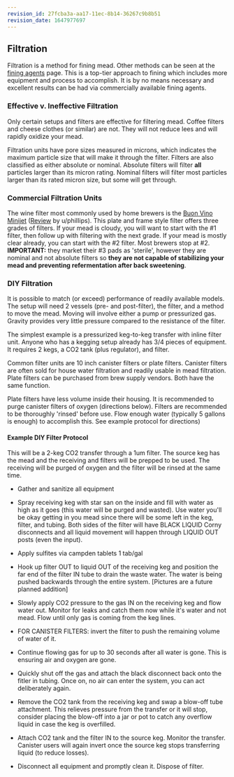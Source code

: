 ```yaml
---
revision_id: 27fcba3a-aa17-11ec-8b14-36267c9b8b51
revision_date: 1647977697
---
```


## Filtration

Filtration is a method for fining mead.  Other methods can be seen at the [fining agents](//process/fining) page.  This is a top-tier approach to fining which includes more equipment and process to accomplish.  It is by no means necessary and excellent results can be had via commercially available fining agents.

### Effective v. Ineffective Filtration

Only certain setups and filters are effective for filtering mead.  Coffee filters and cheese clothes (or similar) are not.  They will not reduce lees and will rapidly oxidize your mead.

Filtration units have pore sizes measured in microns, which indicates the maximum particle size that will make it through the filter.   Filters are also classified as either absolute or nominal.  Absolute filters will filter **all** particles larger than its micron rating. 
 Nominal filters will filter most particles larger than its rated micron size, but some will get through.  

### Commercial Filtration Units

The wine filter most commonly used by home brewers is the [Buon Vino Minijet](http://buonvino.com/mini-jet-wine-filter/) ([Review](https://www.youtube.com/watch?v=HtSZaRIwg8Y) by u/phiIIips).  This plate and frame style filter offers three grades of filters.  If your mead is cloudy, you will want to start with the #1 filter, then follow up with filtering with the next grade.  If your mead is mostly clear already, you can start with the #2 filter.  Most brewers stop at #2.  **IMPORTANT:** they market their #3 pads as 'sterile', however they are nominal and not absolute filters so **they are not capable of stabilizing your mead and preventing refermentation after back sweetening**.  

### DIY Filtration

It is possible to match (or exceed) performance of readily available models.  The setup will need 2 vessels (pre- and post-filter), the filter, and a method to move the mead.  Moving will involve either a pump or pressurized gas.  Gravity provides very little pressure compared to the resistance of the filter.

The simplest example is a pressurized keg-to-keg transfer with inline filter unit.  Anyone who has a kegging setup already has 3/4 pieces of equipment.  It requires 2 kegs, a CO2 tank (plus regulator), and filter.

Common filter units are 10 inch canister filters or plate filters.  Canister filters are often sold for house water filtration and readily usable in mead filtration.  Plate filters can be purchased from brew supply vendors.  Both have the same function.

Plate filters have less volume inside their housing.  It is recommended to purge canister filters of oxygen (directions below).  Filters are recommended to be thoroughly 'rinsed' before use.  Flow enough water (typically 5 gallons is enough) to accomplish this.  See example protocol for directions)

#### Example DIY Filter Protocol

This will be a 2-keg CO2 transfer through a 1um filter.  The source keg has the mead and the receiving and filters will be prepped to be used.  The receiving will be purged of oxygen and the filter will be rinsed at the same time.

* Gather and sanitize all equipment

* Spray receiving keg with star san on the inside and fill with water as high as it goes (this water will be purged and wasted).  Use water you'll be okay getting in you mead since there will be some left in the keg, filter, and tubing.  Both sides of the filter will have BLACK LIQUID Corny disconnects and all liquid movement will happen through LIQUID OUT posts (even the input).

* Apply sulfites via campden tablets 1 tab/gal

* Hook up filter OUT to liquid OUT of the receiving keg and position the far end of the filter IN tube to drain the waste water.  The water is being pushed backwards through the entire system.  [Pictures are a future planned addition]

* Slowly apply CO2 pressure to the gas IN on the receiving keg and flow water out.  Monitor for leaks and catch them now while it's water and not mead.  Flow until only gas is coming from the keg lines.

* FOR CANISTER FILTERS: invert the filter to push the remaining volume of water of it.

* Continue flowing gas for up to 30 seconds after all water is gone.  This is ensuring air and oxygen are gone.

* Quickly shut off the gas and attach the black disconnect back onto the fitler in tubing.  Once on, no air can enter the system, you can act deliberately again.

* Remove the CO2 tank from the receiving keg and swap a blow-off tube attachment. This relieves pressure from the transfer or it will stop, consider placing the blow-off into a jar or pot to catch any overflow liquid in case the keg is overfilled.

* Attach CO2 tank and the filter IN to the source keg.  Monitor the transfer.  Canister users will again invert once the source keg stops transferring liquid (to reduce losses).

* Disconnect all equipment and promptly clean it.  Dispose of filter.